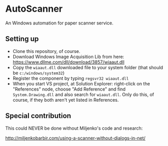 # AutoScanner

An Windows automation for paper scanner service.

## Setting up

- Clone this repository, of course.
- Download Windows Image Acquisition Lib from here: https://www.dllme.com/dll/download/3857/wiaaut.dll
- Copy the ```wiaaut.dll``` downloaded file to your system folder (that should be ```c:/windows/system32```)
- Register the component by typing ```regsvr32 wiaaut.dll```
- When you start VS project, at Solution Explorer: right-click on the "References" node, choose "Add Reference" and find ```System.Drawing.dll``` and also search for ```wiaaut.dll```. Only do this, of course, if they both aren't yet listed in References.

## Special contribution

This could NEVER be done without Miljenko's code and research:

http://miljenkobarbir.com/using-a-scanner-without-dialogs-in-net/

